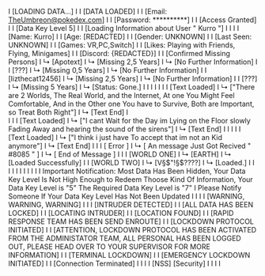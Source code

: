 I [LOADING DATA...]
I
I [DATA LOADED]
I
I [Email: TheUmbreon@pokedex.com]
I
I [Password: **********]
I
I [Access Granted]
I
I [Data Key Level 5]
I
I [Loading Information about User " Kurro "]
I
I
I
I [Name: Kurro]
I
I [Age: [REDACTED]
I
I [Gender: UNKNOWN]
I
I [Last Seen: UNKNOWN]
I
I [Games: VR,PC,Switch]
I 
I [Likes: Playing with Friends, Flying, Minigames]
I
I [Discord: {REDACTED}]
I
I [Confirmed Missing Persons]
I   ↳ [Apotext]
I      ↳ [Missing 2,5 Years]
I         ↳ [No Further Information]
I
I       [???]
I      ↳ [Missing 0,5 Years]
I         ↳ [No Further Information]
I
I      [lizthecat12456]
I       ↳ [Missing 2,5 Years]
I          ↳ [No Further Information]
I
I       [???]
I        ↳ [Missing 5 Years]
I           ↳ [Status: Gone.]
I
I
I
I
I
I
I       [Text Loaded]
I        ↳ ["There are 2 Worlds, The Real World, and the Internet, At one You Might Feel Comfortable, And in the Other one You have to Survive, Both are Important, so Treat Both Right"]
I          ↳ [Text End]
I    
I
I
I        [Text Loaded]
I        ↳ ["I cant Wait for the Day im Lying on the Floor slowly Fading Away and hearing the sound of the sirens"]
I          ↳ [Text End]
I
I
I
I
I       [Text Loaded]
I        ↳ ["I think i just have To accept that im not an Kid anymore"]
I          ↳ [Text End]
I
I
I    [ Error ]
I     ↳ [ An message Just Got Recived " #8085 " ]
I        ↳ [ End of Message ]
I
I
I   [WORLD ONE]
I    ↳ [EARTH]
I       ↳ [Loaded Successfully]
I
I   [WORLD TWO]
I    ↳ [V§$"!§$????]
I       ↳ [Loaded.]
I
I
I
I
I
I
I
I
I
I
I Important Notification: Most Data Has Been Hidden, Your Data Key Level Is Not High Enough to Redeem Thoose Kind Of Information, Your Data Key Level is "5" The Required Data Key Level is "7"
I Please Notify Someone If Your Data Key Level Has Not Been Updated
I
I
I
I [WARNING, WARNING, WARNING]
I
I
I [INTRUDER DETECTED]
I
I [ALL DATA HAS BEEN LOCKED]
I
I [LOCATING INTRUDER]
I
I [LOCATION FOUND]
I 
I [RAPID RESPONSE TEAM HAS BEEN SEND ENROUTE]
I
I [LOCKDOWN PROTOCOL INITIATED]
I
I [ATTENTION, LOCKDOWN PROTOCOL HAS BEEN ACTIVATED FROM THE ADMINISTATOR TEAM, ALL PERSONAL HAS BEEN LOGGED OUT, PLEASE HEAD OVER TO YOUR SUPERVISOR FOR MORE INFORMATION]
I
I [TERMINAL LOCKDOWN]
I
I [EMERGENCY LOCKDOWN INITIATED]
I
I [Connection Terminated]
I
I
I
I [NSS] [Security]
I
I
I
I
